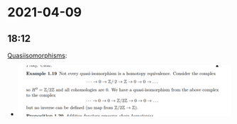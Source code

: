 # 2021-04-09

## 18:12

[Quasiisomorphisms](../Unsorted/quasiisomorphism.md):

- ![Not every quasi-isomorphism is a homotopy equivalence](figures/image_2021-04-09-18-12-47.png)
